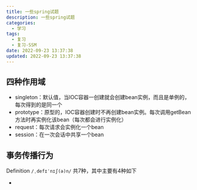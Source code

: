 ```yaml
---
title: 一些spring试题
description: 一些spring试题
categories:
  - 学习
tags:
  - 复习
  - 复习-SSM
date: 2022-09-23 13:37:38
updated: 2022-09-23 13:37:38
---
```


## 四种作用域

- singleton：默认值，当IOC容器一创建就会创建bean实例，而且是单例的，每次得到的是同一个
- prototype：原型的，IOC容器创建时不再创建bean实例。每次调用getBean方法时再实例化该bean（每次都会进行实例化）
- request：每次请求会实例化一个bean
- session：在一次会话中共享一个bean

## 事务传播行为

Definition ```/ˌdefɪˈnɪʃ(ə)n/```
共7种，其中主要有4种如下

- 